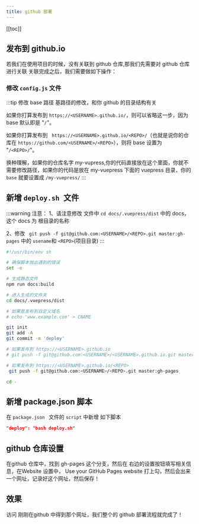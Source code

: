 ```yaml
---
title: github 部署
---
```


[[toc]]

## 发布到 github.io
若我们在使用项目的时候，没有关联到 github 仓库,那我们先需要对 github 仓库进行关联
关联完成之后，我们需要做如下操作：

###  修改 `config.js` 文件
:::tip 修改 base 路径
基路径的修改，和你 github 的目录结构有关

 如果你打算发布到 `https://<USERNAME>.github.io/`，则可以省略这一步，因为 base 默认即是 "`/`"。

如果你打算发布到 ` https://<USERNAME>.github.io/<REPO>/`（也就是说你的仓库在 `https://github.com/<USERNAME>/<REPO>`），则将 base 设置为 "`/<REPO>/`"。

换种理解，如果你的仓库名字 my-vupress,你的代码直接放在这个里面，你就不需要修改路径，如果你的代码是放在 my-vuepress 下面的 vuepress 目录，你的 `base` 就要设置成  `/my-vuepress/`
:::

## 新增 `deploy.sh `文件   

:::warning 注意：
1、请注意修改 文件中  `cd docs/.vuepress/dist` 中的 docs，这个 docs 为 根目录的名称

2、修改 ` git push -f git@github.com:<USERNAME>/<REPO>.git master:gh-pages` 中的 `usename`和 `<REPO>`(项目目录)
:::

```sh
#!/usr/bin/env sh

# 确保脚本抛出遇到的错误
set -e

# 生成静态文件
npm run docs:build

# 进入生成的文件夹
cd docs/.vuepress/dist

# 如果是发布到自定义域名
# echo 'www.example.com' > CNAME

git init
git add -A
git commit -m 'deploy'

# 如果发布到 https://<USERNAME>.github.io
# git push -f git@github.com:<USERNAME>/<USERNAME>.github.io.git master

# 如果发布到 https://<USERNAME>.github.io/<REPO>
 git push -f git@github.com:<USERNAME>/<REPO>.git master:gh-pages

cd -

```

## 新增 package.json 脚本
在 `package.json ` 文件的 `script` 中新增 如下脚本
```json
"deploy": "bash deploy.sh"
```

## github 仓库设置

在github 仓库中，找到 gh-pages 这个分支，然后在 右边的设置按钮填写相关信息，在Website 设置中， Use your GitHub Pages website 打上勾，然后会出来一个网址，记录好这个网址，然后保存！

## 效果

访问 刚刚在github 中得到那个网址，我们整个的 github 部署流程就完成了！